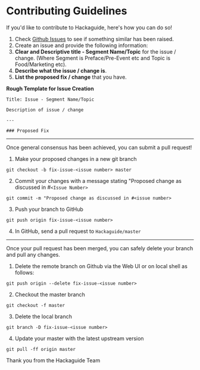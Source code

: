 # Contributing Guidelines

If you'd like to contribute to Hackaguide, here's how you can do so!

1. Check [Github Issues](https://github.com/hackaguide/hackaguide/issues) to see if something similar has been raised.
2. Create an issue and provide the following information:
  3. **Clear and Descriptive title - Segment Name/Topic** for the issue / change. (Where Segment is Preface/Pre-Event etc and Topic is Food/Marketing etc).
  4. **Describe what the issue / change is**.
  5. **List the proposed fix / change** that you have.

**Rough Template for Issue Creation**

```
Title: Issue - Segment Name/Topic

Description of issue / change

---

### Proposed Fix
```

---

Once general consensus has been achieved, you can submit a pull request!  

1. Make your proposed changes in a new git branch
```
git checkout -b fix-issue-<issue number> master
```
2. Commit your changes with a message stating "Proposed change as discussed in #```<Issue Number>```
```
git commit -m "Proposed change as discussed in #<issue number>
```
3. Push your branch to GitHub
```
git push origin fix-issue-<issue number>
```
4. In GitHub, send a pull request to ```Hackaguide/master```

---

Once your pull request has been merged, you can safely delete your branch and pull any changes.

1. Delete the remote branch on Github via the Web UI or on local shell as follows:
```
git push origin --delete fix-issue-<issue number>
```
2. Checkout the master branch
```
git checkout -f master
```
3. Delete the local branch
```
git branch -D fix-issue-<issue number>
```
4. Update your master with the latest upstream version
```
git pull -ff origin master
```

Thank you from the Hackaguide Team